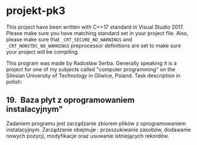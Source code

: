 # projekt-pk3

This project have been written with C++17 standard in Visual Studio 2017. Please make sure you have matching standard set in your project file.
Also, please make sure that ``_CRT_SECURE_NO_WARNINGS`` and ``_CRT_NONSTDC_NO_WARNINGS`` preprocessor definitions are set to make sure your project will be compiling.

This program was made by Radosław Serba. Generally speaking it is a project for one of my subjects called "computer programming" on the Silesian University of Technology in Gliwice, Poland.
Task description in polish:
## 19.  Baza płyt z oprogramowaniem instalacyjnym"
Zadaniem programu jest zarządzanie zbiorem plików z oprogramowaniem instalacyjnym. Zarządzanie obejmuje : przeszukiwanie zasobów, dodawanie nowych pozycji, modyfikacje oraz usuwanie istniejących rekordów.
